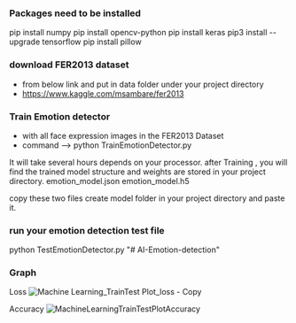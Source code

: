 ### Packages need to be installed
pip install numpy
pip install opencv-python
pip install keras
pip3 install --upgrade tensorflow
pip install pillow

### download FER2013 dataset
- from below link and put in data folder under your project directory
- https://www.kaggle.com/msambare/fer2013

### Train Emotion detector
- with all face expression images in the FER2013 Dataset
- command --> python TrainEmotionDetector.py

It will take several hours depends on your processor.
after Training , you will find the trained model structure and weights are stored in your project directory.
emotion_model.json
emotion_model.h5

copy these two files create model folder in your project directory and paste it.

### run your emotion detection test file
python TestEmotionDetector.py
"# AI-Emotion-detection" 

###  Graph
Loss
![Machine Learning_TrainTest Plot_loss - Copy](https://github.com/CominS00n/AI-Emotion-detection/assets/79715461/699b8557-f5d9-447e-bf75-45a742ff7e95)

Accuracy
![MachineLearningTrainTestPlotAccuracy](https://github.com/CominS00n/AI-Emotion-detection/assets/79715461/b5eb0a67-c701-40d5-89b9-6a28fbb26b01)

